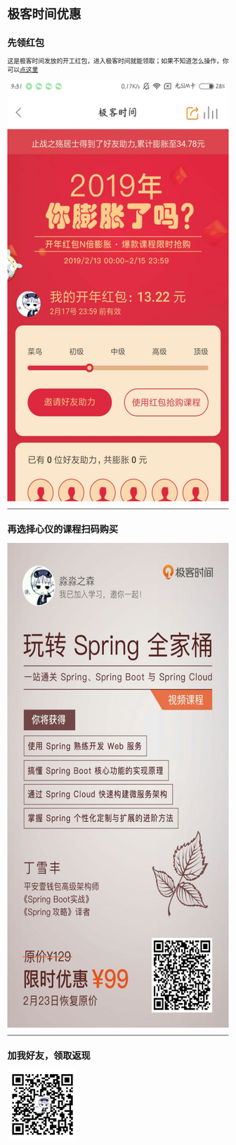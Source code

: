 # 极客时间优惠

## 先领红包 
这是极客时间发放的开工红包，进入极客时间就能领取；如果不知道怎么操作，你可以[点这里](https://promo.geekbang.org/activity/newyear-red-envelope/7pPEI94x6QLtHnx1DBJwt1pVCZX67eFw3_mBijGE530)
<br>

<img width="540" height="960" src="https://github.com/mmzsblog/blog-mmzsit/blob/master/src/image/jike/红包.jpg">







<hr>

## 再选择心仪的课程扫码购买
<img width="621" height="1104" src="https://github.com/mmzsblog/blog-mmzsit/blob/master/src/image/jike/Spring全家桶.jpg">



<hr>

## 加我好友，领取返现
![image](./image/mmzsblog.png)